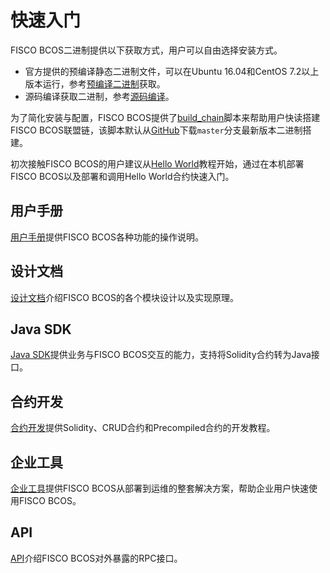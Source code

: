 # 快速入门

FISCO BCOS二进制提供以下获取方式，用户可以自由选择安装方式。
- 官方提供的预编译静态二进制文件，可以在Ubuntu 16.04和CentOS 7.2以上版本运行，参考[预编译二进制](manual/install.html#id2)获取。
- 源码编译获取二进制，参考[源码编译](manual/install.html#id3)。

为了简化安装与配置，FISCO BCOS提供了[build_chain](manual/build_chain.md)脚本来帮助用户快读搭建FISCO BCOS联盟链，该脚本默认从[GitHub](https://github.com/FISCO-BCOS/FISCO-BCOS)下载`master`分支最新版本二进制搭建。

初次接触FISCO BCOS的用户建议从[Hello World](manual/hello_world.md)教程开始，通过在本机部署FISCO BCOS以及部署和调用Hello World合约快速入门。


## 用户手册

[用户手册](manual/index.html)提供FISCO BCOS各种功能的操作说明。

## 设计文档

[设计文档](design/index.html)介绍FISCO BCOS的各个模块设计以及实现原理。

## Java SDK

[Java SDK](sdk/index.html)提供业务与FISCO BCOS交互的能力，支持将Solidity合约转为Java接口。

## 合约开发

[合约开发](developer/index.html)提供Solidity、CRUD合约和Precompiled合约的开发教程。

## 企业工具

[企业工具](enterprise/index.html)提供FISCO BCOS从部署到运维的整套解决方案，帮助企业用户快速使用FISCO BCOS。

## API

[API](api.md)介绍FISCO BCOS对外暴露的RPC接口。
